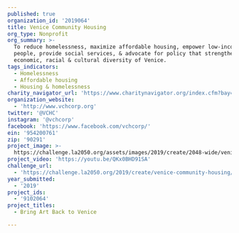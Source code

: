 ```yaml
---
published: true
organization_id: '2019064'
title: Venice Community Housing
org_type: Nonprofit
org_summary: >-
  To reduce homelessness, maximize affordable housing, empower low-income
  people, provide social services, & advocate for policy that strengthens the
  economic, racial & cultural diversity of Venice.
tags_indicators:
  - Homelessness
  - Affordable housing
  - Housing & homelessness
charity_navigator_url: 'https://www.charitynavigator.org/index.cfm?bay=search.profile&ein=954200761'
organization_website:
  - 'http://www.vchcorp.org'
twitter: '@VCHC'
instagram: '@vchcorp'
facebook: 'https://www.facebook.com/vchcorp/'
ein: '954200761'
zip: '90291'
project_image: >-
  https://challenge.la2050.org/assets/images/2019/create/2048-wide/venice-community-housing.jpg
project_video: 'https://youtu.be/QKx0BHD91SA'
challenge_url:
  - 'https://challenge.la2050.org/2019/create/venice-community-housing/'
year_submitted:
  - '2019'
project_ids:
  - '9102064'
project_titles:
  - Bring Art Back to Venice

---
```


